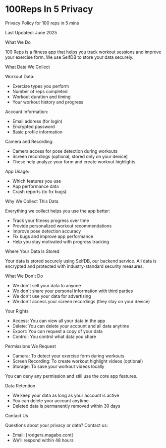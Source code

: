 # 100Reps In 5 Privacy
Privacy Policy for 100 reps in 5 mins

Last Updated: June 2025

  What We Do

  100 Reps is a fitness app that helps you track workout sessions and improve your exercise form. We use SelfDB to store
  your data securely.

  What Data We Collect

  Workout Data:
  - Exercise types you perform
  - Number of reps completed
  - Workout duration and timing
  - Your workout history and progress

  Account Information:
  - Email address (for login)
  - Encrypted password
  - Basic profile information

  Camera and Recording:
  - Camera access for pose detection during workouts
  - Screen recordings (optional, stored only on your device)
  - These help analyze your form and create workout highlights

  App Usage:
  - Which features you use
  - App performance data
  - Crash reports (to fix bugs)

  Why We Collect This Data

  Everything we collect helps you use the app better:
  - Track your fitness progress over time
  - Provide personalized workout recommendations
  - Improve pose detection accuracy
  - Fix bugs and improve app performance
  - Help you stay motivated with progress tracking

  Where Your Data Is Stored

  Your data is stored securely using SelfDB, our backend service. All data is encrypted and protected with
  industry-standard security measures.

  What We Don't Do

  - We don't sell your data to anyone
  - We don't share your personal information with third parties
  - We don't use your data for advertising
  - We don't access your screen recordings (they stay on your device)

  Your Rights

  - Access: You can view all your data in the app
  - Delete: You can delete your account and all data anytime
  - Export: You can request a copy of your data
  - Control: You control what data you share

  Permissions We Request

  - Camera: To detect your exercise form during workouts
  - Screen Recording: To create workout highlight videos (optional)
  - Storage: To save your workout videos locally

  You can deny any permission and still use the core app features.

  Data Retention

  - We keep your data as long as your account is active
  - You can delete your account anytime
  - Deleted data is permanently removed within 30 days

  Contact Us

  Questions about your privacy or data? Contact us:
  - Email: [rodgers.magabo.com]
  - We'll respond within 48 hours
